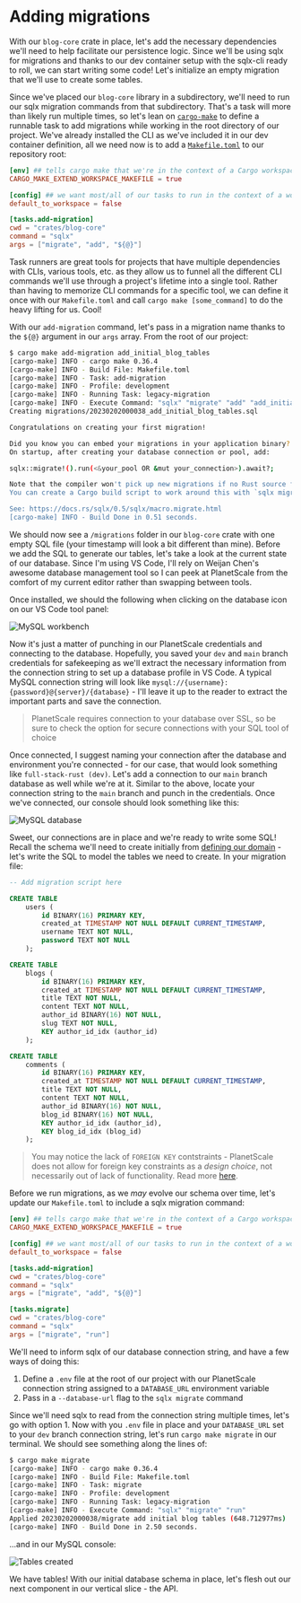 # Adding migrations

With our `blog-core` crate in place, let's add the necessary dependencies we'll need to help facilitate our persistence logic. Since we'll be using sqlx for migrations and thanks to our dev container setup with the sqlx-cli ready to roll, we can start writing some code! Let's initialize an empty migration that we'll use to create some tables.

Since we've placed our `blog-core` library in a subdirectory, we'll need to run our sqlx migration commands from that subdirectory. That's a task will more than likely run multiple times, so let's lean on [`cargo-make`](https://github.com/sagiegurari/cargo-make) to define a runnable task to add migrations while working in the root directory of our project. We've already installed the CLI as we've included it in our dev container definition, all we need now is to add a [`Makefile.toml`](https://github.com/JoeyMckenzie/full-stack-rust/blob/main/Makefile.toml) to our repository root:

```toml
[env] ## tells cargo make that we're in the context of a Cargo workspace
CARGO_MAKE_EXTEND_WORKSPACE_MAKEFILE = true

[config] ## we want most/all of our tasks to run in the context of a workspace
default_to_workspace = false

[tasks.add-migration]
cwd = "crates/blog-core"
command = "sqlx"
args = ["migrate", "add", "${@}"]
```

Task runners are great tools for projects that have multiple dependencies with CLIs, various tools, etc. as they allow us to funnel all the different CLI commands we'll use through a project's lifetime into a single tool. Rather than having to memorize CLI commands for a specific tool, we can define it once with our `Makefile.toml` and call `cargo make [some_command]` to do the heavy lifting for us. Cool!

With our `add-migration` command, let's pass in a migration name thanks to the `${@}` argument in our `args` array. From the root of our project:

```bash
$ cargo make add-migration add_initial_blog_tables
[cargo-make] INFO - cargo make 0.36.4
[cargo-make] INFO - Build File: Makefile.toml
[cargo-make] INFO - Task: add-migration
[cargo-make] INFO - Profile: development
[cargo-make] INFO - Running Task: legacy-migration
[cargo-make] INFO - Execute Command: "sqlx" "migrate" "add" "add_initial_blog_tables"
Creating migrations/20230202000038_add_initial_blog_tables.sql

Congratulations on creating your first migration!

Did you know you can embed your migrations in your application binary?
On startup, after creating your database connection or pool, add:

sqlx::migrate!().run(<&your_pool OR &mut your_connection>).await?;

Note that the compiler won't pick up new migrations if no Rust source files have changed.
You can create a Cargo build script to work around this with `sqlx migrate build-script`.

See: https://docs.rs/sqlx/0.5/sqlx/macro.migrate.html
[cargo-make] INFO - Build Done in 0.51 seconds.
```

We should now see a `/migrations` folder in our `blog-core` crate with one empty SQL file (your timestamp will look a bit different than mine). Before we add the SQL to generate our tables, let's take a look at the current state of our database. Since I'm using VS Code, I'll rely on Weijan Chen's awesome database management tool so I can peek at PlanetScale from the comfort of my current editor rather than swapping between tools.

Once installed, we should the following when clicking on the database icon on our VS Code tool panel:

![MySQL workbench](./mysql_vs_code.png)

Now it's just a matter of punching in our PlanetScale credentials and connecting to the database. Hopefully, you saved your `dev` and `main` branch credentials for safekeeping as we'll extract the necessary information from the connection string to set up a database profile in VS Code. A typical MySQL connection string will look like `mysql://{username}:{password}@{server}/{database}` - I'll leave it up to the reader to extract the important parts and save the connection.

> PlanetScale requires connection to your database over SSL, so be sure to check the option for secure connections with your SQL tool of choice

Once connected, I suggest naming your connection after the database and environment you're connected - for our case, that would look something like `full-stack-rust (dev)`. Let's add a connection to our `main` branch database as well while we're at it. Similar to the above, locate your connection string to the `main` branch and punch in the credentials. Once we've connected, our console should look something like this:

![MySQL database](./mysql_databases.png)

Sweet, our connections are in place and we're ready to write some SQL! Recall the schema we'll need to create initially from [defining our domain](./1-defining-our-domain.md) - let's write the SQL to model the tables we need to create. In your migration file:

```sql
-- Add migration script here

CREATE TABLE
    users (
        id BINARY(16) PRIMARY KEY,
        created_at TIMESTAMP NOT NULL DEFAULT CURRENT_TIMESTAMP,
        username TEXT NOT NULL,
        password TEXT NOT NULL
    );

CREATE TABLE
    blogs (
        id BINARY(16) PRIMARY KEY,
        created_at TIMESTAMP NOT NULL DEFAULT CURRENT_TIMESTAMP,
        title TEXT NOT NULL,
        content TEXT NOT NULL,
        author_id BINARY(16) NOT NULL,
        slug TEXT NOT NULL,
        KEY author_id_idx (author_id)
    );

CREATE TABLE
    comments (
        id BINARY(16) PRIMARY KEY,
        created_at TIMESTAMP NOT NULL DEFAULT CURRENT_TIMESTAMP,
        title TEXT NOT NULL,
        content TEXT NOT NULL,
        author_id BINARY(16) NOT NULL,
        blog_id BINARY(16) NOT NULL,
        KEY author_id_idx (author_id),
        KEY blog_id_idx (blog_id)
    );
```

> You may notice the lack of `FOREIGN KEY` contstraints - PlanetScale does not allow for foreign key constraints as a _design choice_, not necessarily out of lack of functionality. Read more [here](https://planetscale.com/docs/learn/operating-without-foreign-key-constraints).

Before we run migrations, as we _may_ evolve our schema over time, let's update our `Makefile.toml` to include a sqlx migration command:

```toml
[env] ## tells cargo make that we're in the context of a Cargo workspace
CARGO_MAKE_EXTEND_WORKSPACE_MAKEFILE = true

[config] ## we want most/all of our tasks to run in the context of a workspace
default_to_workspace = false

[tasks.add-migration]
cwd = "crates/blog-core"
command = "sqlx"
args = ["migrate", "add", "${@}"]

[tasks.migrate]
cwd = "crates/blog-core"
command = "sqlx"
args = ["migrate", "run"]
```

We'll need to inform sqlx of our database connection string, and have a few ways of doing this:

1. Define a `.env` file at the root of our project with our PlanetScale connection string assigned to a `DATABASE_URL` environment variable
2. Pass in a `--database-url` flag to the `sqlx migrate` command

Since we'll need sqlx to read from the connection string multiple times, let's go with option 1. Now with you `.env` file in place and your `DATABASE_URL` set to your `dev` branch connection string, let's run `cargo make migrate` in our terminal. We should see something along the lines of:

```bash
$ cargo make migrate
[cargo-make] INFO - cargo make 0.36.4
[cargo-make] INFO - Build File: Makefile.toml
[cargo-make] INFO - Task: migrate
[cargo-make] INFO - Profile: development
[cargo-make] INFO - Running Task: legacy-migration
[cargo-make] INFO - Execute Command: "sqlx" "migrate" "run"
Applied 20230202000038/migrate add initial blog tables (648.712977ms)
[cargo-make] INFO - Build Done in 2.50 seconds.
```

...and in our MySQL console:

![Tables created](./tables_created.png)

We have tables! With our initial database schema in place, let's flesh out our next component in our vertical slice - the API.
